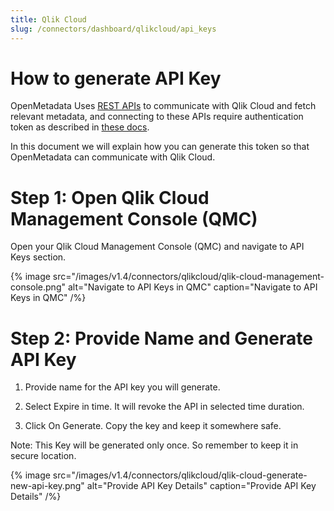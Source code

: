 ```yaml
---
title: Qlik Cloud
slug: /connectors/dashboard/qlikcloud/api_keys
---
```


# How to generate API Key

OpenMetadata Uses [REST APIs](https://qlik.dev/apis/) to communicate with Qlik Cloud and fetch relevant metadata, and connecting to these APIs require authentication token as described in [these docs](https://help.qlik.com/en-US/cloud-services/Subsystems/Hub/Content/Sense_Hub/Admin/mc-generate-api-keys.htm).


In this document we will explain how you can generate this token so that OpenMetadata can communicate with Qlik Cloud.


# Step 1: Open Qlik Cloud Management Console (QMC)

Open your Qlik Cloud Management Console (QMC) and navigate to API Keys section.

{% image
  src="/images/v1.4/connectors/qlikcloud/qlik-cloud-management-console.png"
  alt="Navigate to API Keys in QMC"
  caption="Navigate to API Keys in QMC"
 /%}

# Step 2: Provide Name and Generate API Key

1. Provide name for the API key you will generate.

2. Select Expire in time. It will revoke the API in selected time duration.

3. Click On Generate. Copy the key and keep it somewhere safe.

Note: This Key will be generated only once. So remember to keep it in secure location.

{% image
  src="/images/v1.4/connectors/qlikcloud/qlik-cloud-generate-new-api-key.png"
  alt="Provide API Key Details"
  caption="Provide API Key Details"
 /%}
